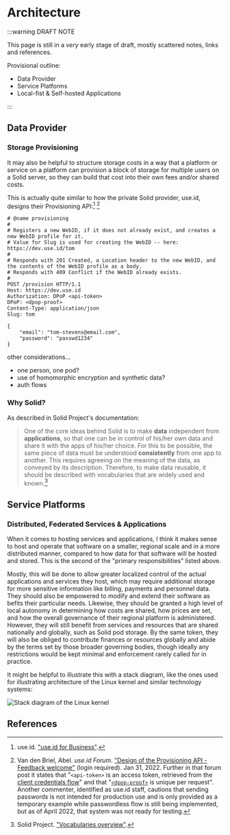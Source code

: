 # Architecture
:::warning DRAFT NOTE

This page is still in a _very_ early stage of draft, mostly scattered notes, links and references.

Provisional outline:
- Data Provider
- Service Platforms
- Local-fist & Self-hosted Applications

:::

## Data Provider
### Storage Provisioning
It may also be helpful to structure storage costs in a way that a platform or
service on a platform can provision a block of storage for multiple users on a
Solid server, so they can build that cost into their own fees and/or shared
costs.

This is actually quite similar to how the private Solid provider, use.id,
designs their Provisioning API:[^use.id] [^provisioning]

```http
# @name provisioning
#
# Registers a new WebID, if it does not already exist, and creates a new WebID profile for it.
# Value for Slug is used for creating the WebID -- here: https://dev.use.id/tom
#
# Responds with 201 Created, a Location header to the new WebID, and the contents of the WebID profile as a body.
# Responds with 409 Conflict if the WebID already exists.
#
POST /provision HTTP/1.1
Host: https://dev.use.id
Authorization: DPoP <api-token>
DPoP: <dpop-proof>
Content-Type: application/json
Slug: tom

{
    "email": "tom-stevens@email.com",
    "password": "passwd1234"
}
```

other considerations...
- one person, one pod?
- use of homomorphic encryption and synthetic data?
- auth flows

### Why Solid?
As described in Solid Project's
documentation:

> One of the core ideas behind Solid is to make __data__ independent from
> __applications__, so that one can be in control of his/her own data and share
> it with the apps of his/her choice. For this to be possible, the same piece of
> data must be understood __consistently__ from one app to another. This
> requires agreeing on the meaning of the data, as conveyed by its description.
> Therefore, to make data reusable, it should be described with vocabularies
> that are widely used and known.[^vocabularies]

## Service Platforms
### Distributed, Federated Services & Applications
When it comes to hosting services and applications, I think it makes sense to
host and operate that software on a smaller, regional scale and in a more
distributed manner, compared to how data for that software will be hosted and
stored. This is the second of the "primary responsibilities" listed above.

Mostly, this will be done to allow greater localized control of the actual
applications and services they host, which may require additional storage for
more sensitive information like billing, payments and personnel data. They
should also be empowered to modify and extend their software as befits their
particular needs. Likewise, they should be granted a high level of local
autonomy in determining how costs are shared, how prices are set, and how the
overall governance of their regional platform is administered. However, they
will still benefit from services and resources that are shared nationally and
globally, such as Solid pod storage. By the same token, they will also be
obliged to contribute finances or resources globally and abide by the terms set
by those broader governing bodies, though ideally any restrictions would be kept
minimal and enforcement rarely called for in practice.

It might be helpful to illustrate this with a stack diagram, like the ones used
for illustrating architecture of the Linux kernel and similar technology
systems:

![Stack diagram of the Linux
kernel](https://upload.wikimedia.org/wikipedia/commons/9/99/Linux_kernel_and_OpenGL_video_games.svg)

## References
[^use.id]: use.id. ["use.id for Business"](https://get.use.id/business).
[^provisioning]: Van den Briel, Abel. _use.id Forum_. ["Design of the
Provisioning API - Feedback
welcome"](https://forum.use.id/t/design-of-the-provisioning-api-feedback-welcome/40)
(login required). Jan 31, 2022. Further in that forum post it states that
"`<api-token>` is an access token, retrieved from the [client credentials
flow](https://forum.use.id/t/how-to-access-use-ids-api-with-your-apps-webid/62)"
and that
"[`<dpop-proof>`](https://forum.use.id/t/how-to-create-a-dpop-proof-header/63)
is unique per request". Another commenter, identified as use.id staff, cautions
that sending passwords is not intended for production use and is only provided
as a temporary example while passwordless flow is still being implemented, but
as of April 2022, that system was not ready for testing.
[^vocabularies]: Solid Project. ["Vocabularies
    overview"](https://solidproject.org/developers/vocabularies).
